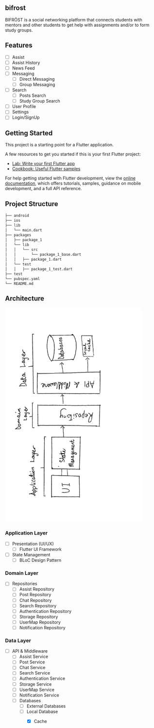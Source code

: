 ## bifrost

BIFRÖST is a social networking platform that connects students with mentors and 
other students to get help with assignments and/or to form study groups.

## Features
- [ ] Assist
- [ ] Assist History
- [ ] News Feed
- [ ] Messaging 
  - [ ] Direct Messaging
  - [ ] Group Messaging
- [ ] Search
  - [ ] Posts Search
  - [ ] Study Group Search
- [ ] User Profile
- [ ] Settings
- [ ] Login/SignUp 

## Getting Started

This project is a starting point for a Flutter application.

A few resources to get you started if this is your first Flutter project:

- [Lab: Write your first Flutter app](https://docs.flutter.dev/get-started/codelab)
- [Cookbook: Useful Flutter samples](https://docs.flutter.dev/cookbook)

For help getting started with Flutter development, view the
[online documentation](https://docs.flutter.dev/), which offers tutorials,
samples, guidance on mobile development, and a full API reference.

## Project Structure
``` 
├── android
├── ios
├── lib
│   └── main.dart
├── packages
│   ├── package_1
│   └── lib
│   │   └── src
│   │       └── package_1_base.dart
│   │   ├── package_1.dart
│   └── test
│   │   ├── package_1_test.dart
├── test
└── pubspec.yaml
└── README.md
```
## Architecture
<img src="./architecture.png" width="450px"></img>
### Application Layer
- [ ] Presentation (UI/UX)
  - [ ] Flutter UI Framework
- [ ] State Management
  - [ ] BLoC Design Pattern
### Domain Layer
- [ ] Repositories
  - [ ] Assist Repository
  - [ ] Post Repository
  - [ ] Chat Repository
  - [ ] Search Repository
  - [ ] Authentication Repository
  - [ ] Storage Repository
  - [ ] UserMap Repository
  - [ ] Notification Repository
### Data Layer
- [ ] API & Middleware
  - [ ] Assist Service
  - [ ] Post Service
  - [ ] Chat Service
  - [ ] Search Service
  - [ ] Authentication Service
  - [ ] Storage Service
  - [ ] UserMap Service
  - [ ] Notification Service
  - [ ] Databases
    - [ ] External Databases
    - [ ] Local Database
      - [x] Cache




